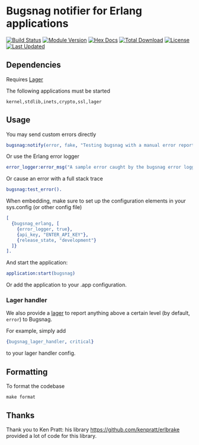 # Bugsnag notifier for Erlang applications

[![Build Status](https://github.com/dnsimple/bugsnag-erlang/actions/workflows/ci.yml/badge.svg)](https://github.com/dnsimple/bugsnag-erlang/actions/workflows/ci.yml)
[![Module Version](https://img.shields.io/hexpm/v/bugsnag_erlang.svg)](https://hex.pm/packages/bugsnag_erlang)
[![Hex Docs](https://img.shields.io/badge/hex-docs-lightgreen.svg)](https://hexdocs.pm/dnsimple/)
[![Total Download](https://img.shields.io/hexpm/dt/dnsimple.svg)](https://hex.pm/packages/bugsnag_erlang)
[![License](https://img.shields.io/hexpm/l/dnsimple.svg)](https://github.com/dnsimple/bugsnag-erlang/blob/main/LICENSE.md)
[![Last Updated](https://img.shields.io/github/last-commit/dnsimple/bugsnag-erlang.svg)](https://github.com/dnsimple/bugsnag-erlang/commits/main)

## Dependencies

Requires [Lager](https://github.com/erlang-lager/lager)

The following applications must be started

```text
kernel,stdlib,inets,crypto,ssl,lager
```

## Usage

You may send custom errors directly

```erlang
bugsnag:notify(error, fake, "Testing bugsnag with a manual error report", no_module, 0).
```

Or use the Erlang error logger

```erlang
error_logger:error_msg("A sample error caught by the bugsnag error logger.").
```

Or cause an error with a full stack trace

```erlang
bugsnag:test_error().
```

When embedding, make sure to set up the configuration elements in your sys.config (or other config file)

  ```erlang
  [
    {bugsnag_erlang, [
      {error_logger, true},
      {api_key, "ENTER_API_KEY"},
      {release_state, "development"}
    ]}
  ].
  ```

And start the application:

  ```erlang
  application:start(bugsnag)
  ```

Or add the application to your .app configuration.

### Lager handler

We also provide a [lager](https://github.com/basho/lager) to report anything
above a certain level (by default, `error`) to Bugsnag.

For example, simply add

```erlang
{bugsnag_lager_handler, critical}
```

to your lager handler config.

## Formatting

To format the codebase

```shell
make format
```

## Thanks

Thank you to Ken Pratt: his library <https://github.com/kenpratt/erlbrake> provided a lot of code for this library.
